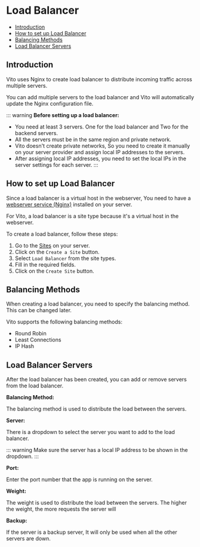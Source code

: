 # Load Balancer

- [Introduction](#introduction)
- [How to set up Load Balancer](#how-to-set-up-load-balancer)
- [Balancing Methods](#balancing-methods)
- [Load Balancer Servers](#load-balancer-servers)

## Introduction

Vito uses Nginx to create load balancer to distribute incoming traffic across multiple servers.

You can add multiple servers to the load balancer and Vito will automatically update the Nginx configuration file.

::: warning
**Before setting up a load balancer:**

- You need at least 3 servers. One for the load balancer and Two for the backend servers.
- All the servers must be in the same region and private network.
- Vito doesn't create private networks, So you need to create it manually on your server provider and assign local IP
  addresses to the servers.
- After assigning local IP addresses, you need to set the local IPs in the server settings for each server.
  :::

## How to set up Load Balancer

Since a load balancer is a virtual host in the webserver, You need to have
a [webserver service (Nginx)](../servers/services.md#install) installed on your
server.

For Vito, a load balancer is a site type because it's a virtual host in the webserver.

To create a load balancer, follow these steps:

1. Go to the [Sites](../sites) on your server.
2. Click on the `Create a Site` button.
3. Select `Load Balancer` from the site types.
4. Fill in the required fields.
5. Click on the `Create Site` button.

## Balancing Methods

When creating a load balancer, you need to specify the balancing method. This can be changed later.

Vito supports the following balancing methods:

- Round Robin
- Least Connections
- IP Hash

## Load Balancer Servers

After the load balancer has been created, you can add or remove servers from the load balancer.

**Balancing Method:**

The balancing method is used to distribute the load between the servers.

**Server:**

There is a dropdown to select the server you want to add to the load balancer.

::: warning
Make sure the server has a local IP address to be shown in the dropdown.
:::

**Port:**

Enter the port number that the app is running on the server.

**Weight:**

The weight is used to distribute the load between the servers. The higher the weight, the more requests the server will

**Backup:**

If the server is a backup server, It will only be used when all the other servers are down.

